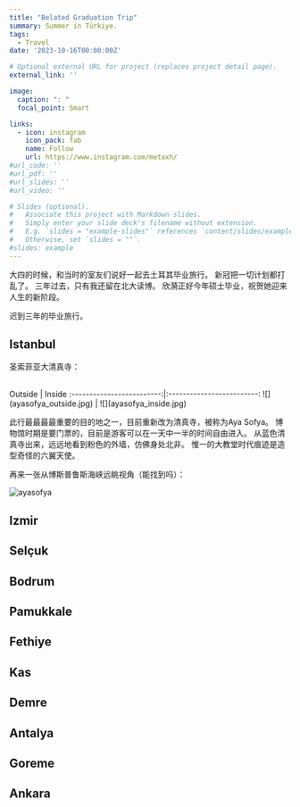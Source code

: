 ```yaml
---
title: "Belated Graduation Trip"
summary: Summer in Türkiye.
tags:
  - Travel
date: '2023-10-16T00:00:00Z'

# Optional external URL for project (replaces project detail page).
external_link: ''

image:
  caption: ": "
  focal_point: Smart

links:
  - icon: instagram
    icon_pack: fab
    name: Follow
    url: https://www.instagram.com/metaxh/
#url_code: ''
#url_pdf: ''
#url_slides: ''
#url_video: ''

# Slides (optional).
#   Associate this project with Markdown slides.
#   Simply enter your slide deck's filename without extension.
#   E.g. `slides = "example-slides"` references `content/slides/example-slides.md`.
#   Otherwise, set `slides = ""`.
#slides: example
---
```


大四的时候，和当时的室友们说好一起去土耳其毕业旅行。
新冠把一切计划都打乱了。
三年过去，只有我还留在北大读博。
欣漪正好今年硕士毕业，祝贺她迎来人生的新阶段。

迟到三年的毕业旅行。

## Istanbul

圣索菲亚大清真寺：

</br>
        Outside | Inside
:-------------------------:|:-------------------------:
![](ayasofya_outside.jpg)  |  ![](ayasofya_inside.jpg)

此行最最最最重要的目的地之一，目前重新改为清真寺，被称为Aya Sofya。
博物馆时期是要门票的，目前是游客可以在一天中一半的时间自由进入。
从蓝色清真寺出来，远远地看到粉色的外墙，仿佛身处北非。
惟一的大教堂时代痕迹是造型奇怪的六翼天使。

再来一张从博斯普鲁斯海峡远眺视角（能找到吗）：

![ayasofya](./ayasofya_strait.jpg)

## Izmir

## Selçuk

## Bodrum

## Pamukkale

## Fethiye

## Kas

## Demre

## Antalya

## Goreme

## Ankara

